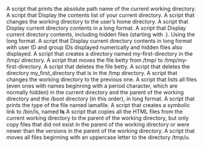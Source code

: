 A script that prints the absolute path name of the current working directory.
A script that Display the contents list of your current directory.
A script that changes the working directory to the user’s home directory.
A script that Display current directory contents in a long format.
A script that Display current directory contents, including hidden files (starting with .). Using the long format.
A script that Display current directory contents in long format with user ID and group IDs displayed numerically and hidden files also displayed.
A script that creates a directory named my-first-directory in the /tmp/ directory.
A script that moves the file betty from /tmp/ to /tmp/my-first-directory.
A script that deletes the file betty.
A script that deletes the directory my_first_directory that is in the /tmp directory.
A script that changes the working directory to the previous one.
A script that lists all files (even ones with names beginning with a period character, which are normally hidden) in the current directory and the parent of the working directory and the /boot directory (in this order), in long format.
A script that prints the type of the file named iamafile.
A script that creates a symbolic link to /bin/ls, named __ls__
A script that copies all the HTML files from the current working directory to the parent of the working directory, but only copy files that did not exist in the parent of the working directory or were newer than the versions in the parent of the working directory.
A script that moves all files beginning with an uppercase letter to the directory /tmp/u.
